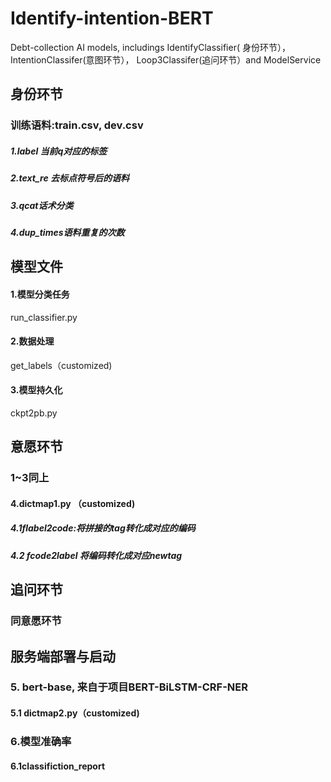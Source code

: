 # Identify-intention-BERT
Debt-collection AI models, includings IdentifyClassifier( 身份环节），IntentionClassifer(意图环节）， Loop3Classifer(追问环节）and ModelService
## 身份环节
### 训练语料:train.csv, dev.csv
##### 1.label 当前q对应的标签
##### 2.text_re 去标点符号后的语料
##### 3.qcat话术分类
##### 4.dup_times语料重复的次数
## 模型文件
#### 1.模型分类任务
run_classifier.py
#### 2.数据处理
get_labels（customized)
#### 3.模型持久化
 ckpt2pb.py
## 意愿环节
### 1~3同上
#### 4.dictmap1.py （customized)
 ##### 4.1flabel2code:将拼接的tag转化成对应的编码
 ##### 4.2 fcode2label 将编码转化成对应newtag
## 追问环节
### 同意愿环节


## 服务端部署与启动
### 5. bert-base, 来自于项目BERT-BiLSTM-CRF-NER
 #### 5.1 dictmap2.py（customized)
### 6.模型准确率
####  6.1classifiction_report
